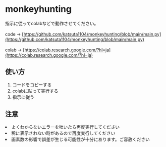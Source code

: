 # monkeyhunting
指示に従ってcolabなどで動作させてください。<br><br>
code -> [https://github.com/katsuta1104/monkeyhunting/blob/main/main.py](https://github.com/katsuta1104/monkeyhunting/blob/main/main.py)
<br><br>
colab -> [https://colab.research.google.com/?hl=ja](https://colab.research.google.com/?hl=ja)<br>




## 使い方
<ol>
  <li>コードをコピーする
</li>
  <li>colabに貼って実行する
  </li>
  <li>指示に従う
  </li>
</ol>

## 注意
<il>
  <li>よくわからないエラーを吐いたら再度実行してください
  </li>
  <li>稀に表示されない時があるので再度実行してください
  </li>
  <li>画素数の影響で誤差が生じる可能性が十分にあります。ご容赦ください
  </li>
</il>
